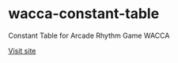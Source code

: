 # wacca-constant-table
Constant Table for Arcade Rhythm Game WACCA

[Visit site](https://detegice.github.io/wacca-constant-table/)